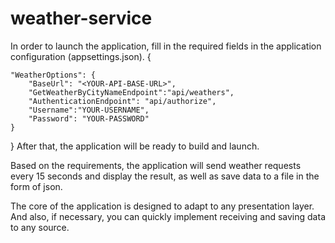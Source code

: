 # weather-service


In order to launch the application, fill in the required fields in the application configuration (appsettings.json).
{   

    "WeatherOptions": {
        "BaseUrl": "<YOUR-API-BASE-URL>",
        "GetWeatherByCityNameEndpoint":"api/weathers",
        "AuthenticationEndpoint": "api/authorize",
        "Username":"YOUR-USERNAME",
        "Password": "YOUR-PASSWORD"
    }
    
}
After that, the application will be ready to build and launch. 

Based on the requirements, the application will send weather requests every 15 seconds and display the result, as well as save data to a file in the form of json.

The core of the application is designed to adapt to any presentation layer. And also, if necessary, you can quickly implement receiving and saving data to any source.
